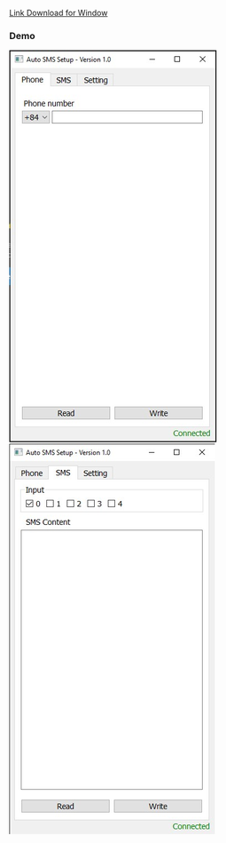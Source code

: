 [Link Download for Window](https://github.com/Thachj-Thw/autoSMSsetup/raw/main/Download/autoSMSsetup.exe)
### Demo
![demo](./Demo/demo.jpg)![demo](./Demo/demo2.jpg)